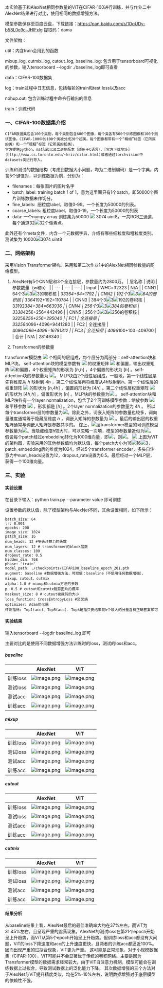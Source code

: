 本实验基于和AlexNet相同参数量的ViT在CIFAR-100进行训练，并与作业二中AlexNet结果进行对比，使用相同的数据增强方法。

模型参数保存至百度云盘，下载链接：https://pan.baidu.com/s/1OqUDy-b58L0o9c-JHIFxlg 提取码：dama

文件架构：

util：内含train会用到的函数

mixup_log, cutmix_log, cutout_log, baseline_log: 包含用于tensorboard可视化的参数，输入tensorboard --logdir ./baseline_log即可查看

data：CIFAR-100数据集

log：train过程中日志信息，包括每轮的train和test loss以及acc

nohup.out: 包含训练过程中命令行输出的信息

train：训练代码

### 一、CIFAR-100数据集介绍

	CIFAR数据集包含100个类别，每个类别包含600个图像，每个类各有500个训练图像和100个测试图像。CIFAR-100中的100个类被分成20个超类。每个图像都带有一个“精细”标签（它所属的类）和一个“粗糙”标签（它所属的超类）。
	官方提供python、matlab以及二进制版本（适用于C语言），[官方下载地址](http://www.cs.toronto.edu/~kriz/cifar.html)或者通过torchvision中datasets类进行导入。
训练和测试的数据结构（考虑到数据大小问题，均为二进制编码）是一个字典，内含5个键值对，以训练数据为例，分别为：

- filenames：每张图片的图片名字
- batch_label: training batch 1 of 1，意为这里面只有1个batch，即50000个图片训练数据未作切分。
- fine_labels:  细粒度label，取值0-99。一个长度为50000的列表。
- coarse_labels: 粗粒度label，取值0-19。一个长度为50000的列表
- data: 一个numpy array 训练集为50000 ![](https://www.yuque.com/api/services/graph/generate_redirect/latex?%5Ctimes#card=math&code=%5Ctimes&id=bJAKl) 3074 uint8。一共RGB三通道，每个通道32![](https://cdn.nlark.com/yuque/__latex/e0dc12bed73d85d0c6071ab9b5ed4bf3.svg#card=math&code=%5Ctimes&id=ClOWP)32个像素点。

此外还有个meta文件，内含一个元数据字典，介绍有哪些细粒度和粗粒度类别。测试集为 10000![](https://cdn.nlark.com/yuque/__latex/e0dc12bed73d85d0c6071ab9b5ed4bf3.svg#card=math&code=%5Ctimes&id=IK2Ns)3074 uint8
### 二、网络架构
采用Vision Transformer架构。采用和第二次作业1中的AlexNet相同参数量的网络模型。

1. AlexNet有5个CNN层和3个全连接层，参数量约为2800万。
| 层名称 | 说明 | 参数数量（w和b） |
| --- | --- | --- |
| Input | W*H*C=32*32*3 | N/A |
| CNN1 | 64个3![](https://cdn.nlark.com/yuque/__latex/e0dc12bed73d85d0c6071ab9b5ed4bf3.svg#card=math&code=%5Ctimes&id=Z8xbm)3![](https://cdn.nlark.com/yuque/__latex/e0dc12bed73d85d0c6071ab9b5ed4bf3.svg#card=math&code=%5Ctimes&id=gYUX6)3的卷积核 | 3*3*3*64+64=1792 |
| CNN2 | 192个3![](https://cdn.nlark.com/yuque/__latex/e0dc12bed73d85d0c6071ab9b5ed4bf3.svg#card=math&code=%5Ctimes&id=F8GPr)3![](https://cdn.nlark.com/yuque/__latex/e0dc12bed73d85d0c6071ab9b5ed4bf3.svg#card=math&code=%5Ctimes&id=tk9pX)64的卷积核 | 3*3*64*192+192=110784 |
| CNN3 | 384个3![](https://cdn.nlark.com/yuque/__latex/e0dc12bed73d85d0c6071ab9b5ed4bf3.svg#card=math&code=%5Ctimes&id=XssS2)3![](https://cdn.nlark.com/yuque/__latex/e0dc12bed73d85d0c6071ab9b5ed4bf3.svg#card=math&code=%5Ctimes&id=qnMnA)192的卷积核 | 3*3*192*384+384=663936 |
| CNN4 | 256个3![](https://cdn.nlark.com/yuque/__latex/e0dc12bed73d85d0c6071ab9b5ed4bf3.svg#card=math&code=%5Ctimes&id=fRHlU)3![](https://cdn.nlark.com/yuque/__latex/e0dc12bed73d85d0c6071ab9b5ed4bf3.svg#card=math&code=%5Ctimes&id=C3Qzj)384的卷积核 | 3*3*384*256+256=442496 |
| CNN5 | 256个3![](https://cdn.nlark.com/yuque/__latex/e0dc12bed73d85d0c6071ab9b5ed4bf3.svg#card=math&code=%5Ctimes&id=AZADJ)3![](https://cdn.nlark.com/yuque/__latex/e0dc12bed73d85d0c6071ab9b5ed4bf3.svg#card=math&code=%5Ctimes&id=PsjyC)256的卷积核 | 3*3*256*256+256=295040 |
| FC1 | 全连接层 | 3*3*256*4096+4096=9441280 |
| FC2 | 全连接层 | 4096*4096+4096=16781312 |
| FC3 | 全连接层 | 4096*100+100=409700 |
| 合计 | N/A | 28146340 |

2. Transformer的参数量

transformer模型由 ![](https://cdn.nlark.com/yuque/__latex/6945e109777fe3fd777e8254f0ec0f0c.svg#card=math&code=l&id=lZq5w) 个相同的层组成，每个层分为两部分：self-attention块和MLP块。
self-attention块的模型参数有 ![](https://cdn.nlark.com/yuque/__latex/9ed7e05535662fb8ce85ffeae3849546.svg#card=math&code=Q%E3%80%81K%E3%80%81V&id=kv5XU) 的权重矩阵 ![](https://cdn.nlark.com/yuque/__latex/88f0896682bf1e752edf406c127d8dd8.svg#card=math&code=W_Q%E3%80%81W_K%E3%80%81W_V&id=okgfK) 和偏置，输出权重矩阵 ![](https://cdn.nlark.com/yuque/__latex/a583a4d789e5dbe148d913294939793c.svg#card=math&code=W_O&id=NHWhw)和偏置，4个权重矩阵的形状为 [ℎ,ℎ] ，4个偏置的形状为 [ℎ] 。self- attention块的参数量为 ![](https://cdn.nlark.com/yuque/__latex/68a0bb9b04aba964befec1460efbab95.svg#card=math&code=4%E2%84%8E%5E2%2B4%E2%84%8E&id=SvhU2)。
MLP块由2个线性层组成，一般地，第一个线性层是先将维度从 ℎ 映射到 4ℎ ，第二个线性层再将维度从4ℎ映射到ℎ。第一个线性层的权重矩阵 ![](https://cdn.nlark.com/yuque/__latex/67d6dc1a5ff0c821d637dfb812a1b45c.svg#card=math&code=W_1&id=aK8Uc) 的形状为 [ℎ,4ℎ] ，偏置的形状为 [4ℎ] 。第二个线性层权重矩阵 ![](https://cdn.nlark.com/yuque/__latex/e7dce22f135611eb17988572021f74cc.svg#card=math&code=W_2&id=Qspkt) 的形状为 [4ℎ,ℎ] ，偏置形状为 [ℎ] 。MLP块的参数量为![](https://cdn.nlark.com/yuque/__latex/bd48d080a7da2e02cf5f627934a9010e.svg#card=math&code=8%E2%84%8E%5E2%2B5%E2%84%8E&id=qYcYS) 。
self-attention块和MLP块各有一个layer normalization，包含了2个可训练模型参数：缩放参数 ![](https://cdn.nlark.com/yuque/__latex/4aa418d6f0b6fbada90489b4374752e5.svg#card=math&code=%5Cgamma&id=N5dq4) 和平移参数 ![](https://cdn.nlark.com/yuque/__latex/6100158802e722a88c15efc101fc275b.svg#card=math&code=%5Cbeta&id=O78pq) ，形状都是 [ℎ] 。2个layer normalization的参数量为 4ℎ 。
所以每个transformer层的参数量为![](https://cdn.nlark.com/yuque/__latex/91108a05174a37b34e555b5fa3c6007f.svg#card=math&code=12h%5E2%2B13h&id=EvM0m)。除此之外，词嵌入矩阵的参数量也较多，词向量维度通常等于隐藏层维度 ℎ ，词嵌入矩阵的参数量为 ![](https://cdn.nlark.com/yuque/__latex/fba7f357f4d2bdd62c20ca90b7148358.svg#card=math&code=Vh&id=heDry) 。最后的输出层的权重矩阵通常与词嵌入矩阵是参数共享的。
综上，![](https://cdn.nlark.com/yuque/__latex/6945e109777fe3fd777e8254f0ec0f0c.svg#card=math&code=l&id=H9wKs)层transformer模型的可训练模型参数量为![](https://cdn.nlark.com/yuque/__latex/79a052107e6f2eb24ed89f32ad61f67a.svg#card=math&code=l%2812h%5E2%2B13h%29%2BVh&id=APEz2)。当隐藏维度h较大时，可以忽略一次项，模型的参数量近似为![](https://cdn.nlark.com/yuque/__latex/f2e51a7a751cbdebf6dec824a3c47065.svg#card=math&code=12lh%5E2&id=nlxZN)。
假设每个patch经过embedding转化为1000维向量，即![](https://cdn.nlark.com/yuque/__latex/2c26a1b95d69e841cccb26095e2a5e9d.svg#card=math&code=h%3D768&id=iIO5N)，则![](https://cdn.nlark.com/yuque/__latex/df90afe1ef4fbf9a2cb904f33e36ee8b.svg#card=math&code=l%5Capprox%204&id=yI4pZ)。
![](https://cdn.nlark.com/yuque/0/2023/webp/29336337/1687163094333-7cd2e11f-97db-4fad-936f-7844806b6a7c.webp#averageHue=%23f2f0ee&clientId=ua9720ee9-c85b-4&from=paste&id=u496371e5&originHeight=453&originWidth=834&originalType=url&ratio=1&rotation=0&showTitle=false&status=done&style=none&taskId=u0a1b7f61-178a-438f-987c-fc64163da1b&title=)
上图为ViT的架构图，实验采用的其他参数值均为默认值，每个patch大小为16![](https://cdn.nlark.com/yuque/__latex/e0dc12bed73d85d0c6071ab9b5ed4bf3.svg#card=math&code=%5Ctimes&id=mJ3V5)16![](https://cdn.nlark.com/yuque/__latex/e0dc12bed73d85d0c6071ab9b5ed4bf3.svg#card=math&code=%5Ctimes&id=TrcRN)3，patch_embedding后的维度为1024，经过5个transformer encoder，多头自注意力中num_heads设置为12，dropout_rate设置为0.5。最后经过一个MLP层，获得一个100维向量。
### 三、实验
#### 实验设置

在目录下输入：python train.py --parameter value 即可训练

设置参数的默认值，除了模型架构与AlexNet不同，其余设置相同，如下所示：
```
batch_size: 64
lr: 0.001
epochs: 200
image_size: 1024
patch_size: 16
num_heads: 12 #多头注意力的头数
num_layers: 12 # transformer的block层数
num_classes: 100
dropout_rate: 0.5
hidden_dim: 768
phase: 'train'
model_path: ./checkpoints/CIFAR100_baseline_epoch_201.pth
augment: baseline #数据增强方法，可取值：baseline（不使用任何数据增强）、mixup、cutout、cutmix
alpha：1.0 # mixup和cutmix方法的参数
p：0.5 # cutout和cutmix裁剪图片的概率
maskout_size: 8 # cutout被裁剪的大小
loss_function: CrossEntropyLoss #交叉熵
optimizer: Adam优化器
评测指标: Top1(acc)、Top5(acc). Topk是指只要结果前k个最大的分量含有正确答案即可
```
#### 实验结果

输入tensorboard --logdir baseline_log 即可

主要对比的是使用不同数据增强方法训练时的loss，测试的loss和acc。
##### baseline
|  | AlexNet | ViT |
| --- | --- | --- |
| 训练loss | ![image.png](https://cdn.nlark.com/yuque/0/2023/png/29336337/1687940864034-89d95898-347d-4fc6-8576-925feb8bd0c2.png#averageHue=%23fcfcfc&clientId=u52dee214-909a-4&from=paste&height=510&id=u7348b553&originHeight=510&originWidth=759&originalType=binary&ratio=1&rotation=0&showTitle=false&size=20472&status=done&style=none&taskId=u7f53fc16-9d49-4f44-97fe-4dc792655af&title=&width=759) | ![image.png](https://cdn.nlark.com/yuque/0/2023/png/29336337/1687941233060-59f7e35c-3987-475f-98d7-762a1d36be9c.png#averageHue=%23fcfcfc&clientId=u52dee214-909a-4&from=paste&height=512&id=u7a951f9d&originHeight=512&originWidth=757&originalType=binary&ratio=1&rotation=0&showTitle=false&size=20926&status=done&style=none&taskId=u44874ff5-acef-4854-8a27-31cdd62f1f1&title=&width=757) |
| 测试loss | ![image.png](https://cdn.nlark.com/yuque/0/2023/png/29336337/1687941099953-63bbda62-b4ef-4a07-8b05-5cf041ffb6f3.png#averageHue=%23fbfbfb&clientId=u52dee214-909a-4&from=paste&height=511&id=uf02c8e1c&originHeight=511&originWidth=764&originalType=binary&ratio=1&rotation=0&showTitle=false&size=26960&status=done&style=none&taskId=uebd51b10-f2a1-4615-a567-a2f8efb32be&title=&width=764) | ![image.png](https://cdn.nlark.com/yuque/0/2023/png/29336337/1687941245329-ce6b64c2-722d-4244-ac17-0e7b7aee0599.png#averageHue=%23fcfcfc&clientId=u52dee214-909a-4&from=paste&height=527&id=u5d73016c&originHeight=527&originWidth=766&originalType=binary&ratio=1&rotation=0&showTitle=false&size=27614&status=done&style=none&taskId=u6eaa64a8-a53d-480f-9286-11863c87190&title=&width=766) |
| 测试acc | ![image.png](https://cdn.nlark.com/yuque/0/2023/png/29336337/1687941138510-70c80f88-7df3-43b3-b81f-3c4ee51ab0e7.png#averageHue=%23fcfcfc&clientId=u52dee214-909a-4&from=paste&height=535&id=uec101f16&originHeight=535&originWidth=771&originalType=binary&ratio=1&rotation=0&showTitle=false&size=25455&status=done&style=none&taskId=u49fee215-a19f-49e6-a000-e4bb63f1a23&title=&width=771) | ![image.png](https://cdn.nlark.com/yuque/0/2023/png/29336337/1687941259215-f3e13d04-6db6-4d01-baaf-837c5cc8be38.png#averageHue=%23e6e8eb&clientId=u52dee214-909a-4&from=paste&height=523&id=u562cc98a&originHeight=523&originWidth=762&originalType=binary&ratio=1&rotation=0&showTitle=false&size=39940&status=done&style=none&taskId=u6c93c482-5ecd-4831-990b-88794df8248&title=&width=762) |
| 训练acc | ![image.png](https://cdn.nlark.com/yuque/0/2023/png/29336337/1687941120069-7f7d3e5d-1ae5-4c9f-b694-e879db136104.png#averageHue=%23fcfcfc&clientId=u52dee214-909a-4&from=paste&height=537&id=u0ff9adc6&originHeight=537&originWidth=751&originalType=binary&ratio=1&rotation=0&showTitle=false&size=22054&status=done&style=none&taskId=u5845ab69-68ae-4222-921e-0e7b5100cfa&title=&width=751) | ![image.png](https://cdn.nlark.com/yuque/0/2023/png/29336337/1687941269327-7d970570-e426-4a5f-b169-dde61d1adbf8.png#averageHue=%23fcfcfc&clientId=u52dee214-909a-4&from=paste&height=523&id=u050c259a&originHeight=523&originWidth=752&originalType=binary&ratio=1&rotation=0&showTitle=false&size=24078&status=done&style=none&taskId=u0878fd13-36e7-4891-93e4-a032973cffb&title=&width=752) |

##### mixup
|  | AlexNet | ViT |
| --- | --- | --- |
| 训练loss | ![image.png](https://cdn.nlark.com/yuque/0/2023/png/29336337/1687947504912-84364960-7b66-47dc-9b6d-dacd29804e46.png#averageHue=%23fcfcfc&clientId=u52dee214-909a-4&from=paste&height=505&id=u5026b5d0&originHeight=505&originWidth=751&originalType=binary&ratio=1&rotation=0&showTitle=false&size=28156&status=done&style=none&taskId=u2c02b149-7e27-41af-a7d0-4d33ebc3a7a&title=&width=751) | ![image.png](https://cdn.nlark.com/yuque/0/2023/png/29336337/1687947355054-f0feee0a-7689-417b-a287-7d77332c9ca1.png#averageHue=%23fcfcfc&clientId=u52dee214-909a-4&from=paste&height=526&id=uc8be253a&originHeight=526&originWidth=770&originalType=binary&ratio=1&rotation=0&showTitle=false&size=24051&status=done&style=none&taskId=u6f9f6b7c-9c6e-4d64-b7c8-b0a34f49f5e&title=&width=770) |
| 测试loss | ![image.png](https://cdn.nlark.com/yuque/0/2023/png/29336337/1687947520054-4fdd01a6-7c1b-4075-b167-dca56a04865e.png#averageHue=%23fcfcfc&clientId=u52dee214-909a-4&from=paste&height=529&id=uc25f87fe&originHeight=529&originWidth=772&originalType=binary&ratio=1&rotation=0&showTitle=false&size=28472&status=done&style=none&taskId=udd885431-3af5-409f-b1f1-7e90b87235c&title=&width=772) | ![image.png](https://cdn.nlark.com/yuque/0/2023/png/29336337/1687947387880-4f2fcb35-04dd-495e-b7eb-48f70990b6d1.png#averageHue=%23fbfbfb&clientId=u52dee214-909a-4&from=paste&height=541&id=u4ef1a22a&originHeight=541&originWidth=792&originalType=binary&ratio=1&rotation=0&showTitle=false&size=38628&status=done&style=none&taskId=u99a50ad5-cf31-4f97-8a87-d9cff34ca11&title=&width=792) |
| 测试acc | ![image.png](https://cdn.nlark.com/yuque/0/2023/png/29336337/1687956083168-5906b6ee-2b17-450e-b8b4-97471c2d8bb2.png#averageHue=%23fcfcfc&clientId=u52dee214-909a-4&from=paste&height=539&id=u99a7bbf6&originHeight=539&originWidth=771&originalType=binary&ratio=1&rotation=0&showTitle=false&size=26808&status=done&style=none&taskId=u52ff49f4-b0ed-4313-bbe9-7af4eca0dad&title=&width=771) | ![image.png](https://cdn.nlark.com/yuque/0/2023/png/29336337/1687947437626-58e8c8fa-7dda-4dcd-b73f-d27441250e0b.png#averageHue=%23fcfcfc&clientId=u52dee214-909a-4&from=paste&height=529&id=uc32c004e&originHeight=529&originWidth=766&originalType=binary&ratio=1&rotation=0&showTitle=false&size=33622&status=done&style=none&taskId=uda4621f0-6b01-4f90-8683-01d4645cb47&title=&width=766) |
| 训练acc | ![image.png](https://cdn.nlark.com/yuque/0/2023/png/29336337/1687941120069-7f7d3e5d-1ae5-4c9f-b694-e879db136104.png#averageHue=%23fcfcfc&clientId=u52dee214-909a-4&from=paste&height=537&id=R7zhf&originHeight=537&originWidth=751&originalType=binary&ratio=1&rotation=0&showTitle=false&size=22054&status=done&style=none&taskId=u5845ab69-68ae-4222-921e-0e7b5100cfa&title=&width=751) | ![image.png](https://cdn.nlark.com/yuque/0/2023/png/29336337/1687947421929-ac7dcb7e-b25a-47a7-b94d-ca14e9bcd609.png#averageHue=%23fcfcfc&clientId=u52dee214-909a-4&from=paste&height=529&id=u8fba28f5&originHeight=529&originWidth=761&originalType=binary&ratio=1&rotation=0&showTitle=false&size=16707&status=done&style=none&taskId=u7ed66b7d-a706-470f-905f-a765d88b08d&title=&width=761) |

##### cutout
|  | AlexNet | ViT |
| --- | --- | --- |
| 训练loss | ![image.png](https://cdn.nlark.com/yuque/0/2023/png/29336337/1687955788965-14ce1f41-ceb7-4682-ba71-0f8907bf1f33.png#averageHue=%23fcfcfc&clientId=u52dee214-909a-4&from=paste&height=540&id=u3bc96ac5&originHeight=540&originWidth=771&originalType=binary&ratio=1&rotation=0&showTitle=false&size=20715&status=done&style=none&taskId=u133aea91-71c4-4553-9800-6323c2209f5&title=&width=771) | ![image.png](https://cdn.nlark.com/yuque/0/2023/png/29336337/1687955707288-1bdc9358-4330-412b-89ac-062ab813cd82.png#averageHue=%23fcfcfc&clientId=u52dee214-909a-4&from=paste&height=530&id=u35bf88f9&originHeight=530&originWidth=765&originalType=binary&ratio=1&rotation=0&showTitle=false&size=17111&status=done&style=none&taskId=udfcb092a-b785-48a2-a844-37b91fa6ca7&title=&width=765) |
| 测试loss | ![image.png](https://cdn.nlark.com/yuque/0/2023/png/29336337/1687955799247-541cdc18-b01a-454a-a255-2f12b0cdcbf7.png#averageHue=%23fcfcfc&clientId=u52dee214-909a-4&from=paste&height=528&id=u7949b619&originHeight=528&originWidth=762&originalType=binary&ratio=1&rotation=0&showTitle=false&size=29354&status=done&style=none&taskId=ua0b2a16a-989d-4a58-8b67-de85326803f&title=&width=762) | ![image.png](https://cdn.nlark.com/yuque/0/2023/png/29336337/1687955718890-ae86d28b-8cc7-4941-8780-fda1ace05187.png#averageHue=%23fcfcfc&clientId=u52dee214-909a-4&from=paste&height=525&id=ubba6507b&originHeight=525&originWidth=763&originalType=binary&ratio=1&rotation=0&showTitle=false&size=28892&status=done&style=none&taskId=ua05b897d-352c-4f43-b911-1600fd1bd4a&title=&width=763) |
| 测试acc | ![image.png](https://cdn.nlark.com/yuque/0/2023/png/29336337/1687955955986-1c50c956-51ec-4c4b-aaa7-f8440cfe0280.png#averageHue=%23fcfcfc&clientId=u52dee214-909a-4&from=paste&height=533&id=ucb297308&originHeight=533&originWidth=759&originalType=binary&ratio=1&rotation=0&showTitle=false&size=26212&status=done&style=none&taskId=u64ba5531-42ea-4b13-9dfc-3cc89aed7f7&title=&width=759) | ![image.png](https://cdn.nlark.com/yuque/0/2023/png/29336337/1687955743023-9d360dce-f2e7-4cab-b615-bd1511775034.png#averageHue=%23edeef0&clientId=u52dee214-909a-4&from=paste&height=543&id=ud6a905ea&originHeight=543&originWidth=781&originalType=binary&ratio=1&rotation=0&showTitle=false&size=38292&status=done&style=none&taskId=u85d5e1f5-7766-48e7-b23d-8043f4ac9d9&title=&width=781) |
| 训练acc | ![image.png](https://cdn.nlark.com/yuque/0/2023/png/29336337/1687955943374-a4f190e0-7871-47fb-a5ce-59f7b39b5ba8.png#averageHue=%23fcfcfc&clientId=u52dee214-909a-4&from=paste&height=531&id=u37b80555&originHeight=531&originWidth=784&originalType=binary&ratio=1&rotation=0&showTitle=false&size=22091&status=done&style=none&taskId=u194f38da-5db9-423e-a94e-c3b4df33235&title=&width=784) | ![image.png](https://cdn.nlark.com/yuque/0/2023/png/29336337/1687955752828-9bc0800a-7cb9-4ffb-b2e2-40094d62010e.png#averageHue=%23fcfcfc&clientId=u52dee214-909a-4&from=paste&height=539&id=u30139a04&originHeight=539&originWidth=766&originalType=binary&ratio=1&rotation=0&showTitle=false&size=20437&status=done&style=none&taskId=u1f769367-bea0-4816-a0e5-ce6c8974df9&title=&width=766) |

##### cutmix
|  | AlexNet | ViT |
| --- | --- | --- |
| 训练loss | ![image.png](https://cdn.nlark.com/yuque/0/2023/png/29336337/1688046334839-0c8c09a7-86a0-4e36-9d97-73fb739a8a8e.png#averageHue=%23fcfcfc&clientId=u0146afa4-3ab7-4&from=paste&height=541&id=ue1acac04&originHeight=541&originWidth=773&originalType=binary&ratio=1&rotation=0&showTitle=false&size=30312&status=done&style=none&taskId=uc50a9289-1d58-49c3-b212-7fa074d3aef&title=&width=773) | ![image.png](https://cdn.nlark.com/yuque/0/2023/png/29336337/1688046224682-3e299759-c0c5-40d5-8c9a-da1630a72488.png#averageHue=%23fcfcfc&clientId=u0146afa4-3ab7-4&from=paste&height=525&id=uf23887e2&originHeight=525&originWidth=764&originalType=binary&ratio=1&rotation=0&showTitle=false&size=25768&status=done&style=none&taskId=u99f01b17-f770-4a7e-af42-d610ce2b543&title=&width=764) |
| 测试loss | ![image.png](https://cdn.nlark.com/yuque/0/2023/png/29336337/1688046312792-23883a3f-5c13-4291-ae67-a7a6a5544780.png#averageHue=%23fcfcfc&clientId=u0146afa4-3ab7-4&from=paste&height=529&id=u0d3829be&originHeight=529&originWidth=765&originalType=binary&ratio=1&rotation=0&showTitle=false&size=32442&status=done&style=none&taskId=u712c9745-055b-46c0-85a7-0cfb8767222&title=&width=765) | ![image.png](https://cdn.nlark.com/yuque/0/2023/png/29336337/1688046247017-c8438fb7-1647-4424-994b-b802c1b67f19.png#averageHue=%23fcfcfc&clientId=u0146afa4-3ab7-4&from=paste&height=526&id=ub51f8459&originHeight=526&originWidth=765&originalType=binary&ratio=1&rotation=0&showTitle=false&size=35902&status=done&style=none&taskId=u4727b6b7-53c9-4b83-b0e3-371994663be&title=&width=765) |
| 测试acc | ![image.png](https://cdn.nlark.com/yuque/0/2023/png/29336337/1688046304760-2519c370-a8b0-49af-9211-957763fc1b95.png#averageHue=%23fcfcfc&clientId=u0146afa4-3ab7-4&from=paste&height=498&id=u1a963597&originHeight=498&originWidth=742&originalType=binary&ratio=1&rotation=0&showTitle=false&size=25804&status=done&style=none&taskId=u5ad4848b-5589-4cae-98e7-5fb3423615c&title=&width=742) | ![image.png](https://cdn.nlark.com/yuque/0/2023/png/29336337/1688046234062-e29a4378-8260-447f-8c71-21f80e5547d3.png#averageHue=%23fcfcfc&clientId=u0146afa4-3ab7-4&from=paste&height=530&id=ua5a1c3ff&originHeight=530&originWidth=747&originalType=binary&ratio=1&rotation=0&showTitle=false&size=31096&status=done&style=none&taskId=u902d21b4-8c9a-4c3c-acb5-cbdc44add97&title=&width=747) |
| 训练acc | ![image.png](https://cdn.nlark.com/yuque/0/2023/png/29336337/1688046324434-bea5e419-c339-47fc-a692-1737483b1f65.png#averageHue=%23fcfcfc&clientId=u0146afa4-3ab7-4&from=paste&height=534&id=ud9ec60aa&originHeight=534&originWidth=761&originalType=binary&ratio=1&rotation=0&showTitle=false&size=22130&status=done&style=none&taskId=u791c90d6-5ce1-4aa7-8a28-c52b6480344&title=&width=761) | ![image.png](https://cdn.nlark.com/yuque/0/2023/png/29336337/1688046256630-d81e7c86-58ab-438e-999e-d650813e3e54.png#averageHue=%23fcfcfc&clientId=u0146afa4-3ab7-4&from=paste&height=533&id=uac40ca2c&originHeight=533&originWidth=769&originalType=binary&ratio=1&rotation=0&showTitle=false&size=19157&status=done&style=none&taskId=ufe539123-6171-47bc-b9cc-64400801b72&title=&width=769) |

#### 结果分析
从baseline结果上看，AlexNet最后的最佳准确率大约在37%左右，而ViT为31.45%左右，且呈现严重的震荡现象。AlexNet的测试loss在第21个epoch开始呈上升趋势，而ViT从第5个epoch开始呈上升趋势。但训练loss和acc都没有大问题，ViT的loss下降速度和acc的上升速度更快，且两者的训练acc都逼近100%。因而出现严重的过拟合现象，ViT更为严重。
这可能是正常现象，对于小规模数据集（CIFAR-100），ViT可能并不会显著优于传统的卷积网络。主要是因为Transformer模型的数据需求经常较大，由于ViT自注意力机制，模型可能会在训练数据上过拟合，导致测试数据上的泛化能力下降。
其次数据增强的三个方法对于AlexNet与ViT提升精度类似，均在5%-10%左右，说明数据增强对于底层模型的依赖性不强。

